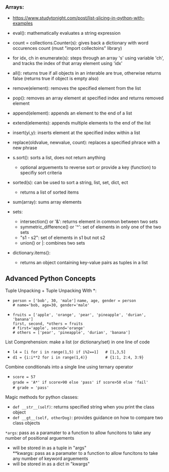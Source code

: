 ### Arrays: 
- https://www.studytonight.com/post/list-slicing-in-python-with-examples
- eval(): mathematically evaluates a string expression
- count = collections.Counter(s): gives back a dictionary with word occurences count (must "import collectoins" library)
- for idx, ch in enumerate(s): steps through an array 's' using variable 'ch', and tracks the index of that array element using 'idx'
- all(): returns true if all objects in an interable are true, otherwise returns false (returns true if object is empty also)
- remove(element): removes the specified element from the list
- pop(): removes an array element at specified index and returns removed element
- append(element): appends an element to the end of a list
- extend(elements): appends multiple elements to the end of the list
- insert(yi,y): inserts element at the specified index within a list
- replace(oldvalue, newvalue, count): replaces a specified phrace with a new phrase
- s.sort(): sorts a list, does not return anything
  - optional arguements to reverse sort or provide a key (function) to specifiy sort criteria
- sorted(s): can be used to sort a string, list, set, dict, ect
  - returns a list of sorted items
- sum(array): sums array elements

- sets:
  - intersection() or '&': returns element in common between two sets
  - symmetric_difference() or '^': set of elements in only one of the two sets
  - "s1 - s2": set of elements in s1 but not s2
  - union() or |: combines two sets

- dictionary.items():
  - returns an object containing key-value pairs as tuples in a list


## Advanced Python Concepts
Tuple Unpacking + Tuple Unpacking With *:
- `person = ['bob', 30, 'male']`
  `name, age, gender = person`  
  `# name='bob, age=30, gender='male'`  
  
- `fruits = ['apple', 'orange', 'pear', 'pineapple', 'durian', 'banana']`  
  `first, second, *others = fruits`  
  `# first='apple', second='orange'`  
  `# others = ['pear', 'pineapple', 'durian', 'banana']`  

List Comprehension: make a list (or dictionary/set) in one line of code
- `l4 = [i for i in range(1,5) if i%2==1]   # [1,3,5]`
- `d1 = {i:i**2 for i in range(1,4)}        # {1:1, 2:4, 3:9}`  

Combine conditionals into a single line using ternary operator
- `score = 57`  
  `grade = 'A*' if score>90 else 'pass' if score>50 else 'fail'`  
  `# grade = 'pass'`

Magic methods for python classes:
- `def __str__(self)`: returns specified string when you print the class object
- `def __gt__(self, otherDog)`: provides guidance on how to compare two class objects
  
`*args`: pass as a paramater to a function to allow funcitons to take any number of positional arguements  
  - will be stored in as a tuple in "args"  
**kwargs: pass as a paramater to a function to allow funcitons to take any number of keyword arguements  
  - will be stored in as a dict in "kwargs"  



